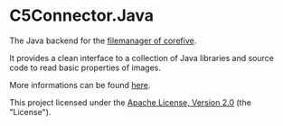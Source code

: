 C5Connector.Java
================

The Java backend for the [filemanager of corefive](http://github.com/simogeo/Filemanager).

It provides a clean interface to a collection of Java 
libraries and source code to read basic properties of images.

More informations can be found [here](http://th-schwarz.github.com/C5Connector.Java/).

This project licensed under the [Apache License, Version 2.0](http://www.apache.org/licenses/LICENSE-2.0.html) (the "License").